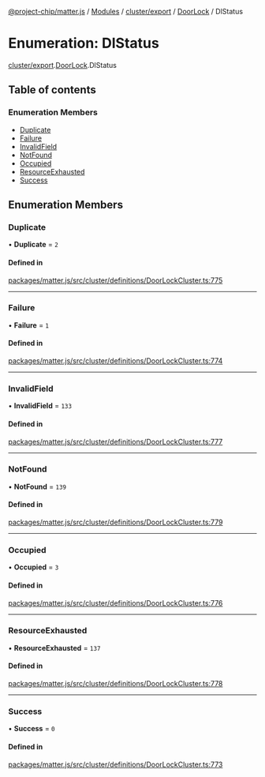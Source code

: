 [@project-chip/matter.js](../README.md) / [Modules](../modules.md) / [cluster/export](../modules/cluster_export.md) / [DoorLock](../modules/cluster_export.DoorLock.md) / DlStatus

# Enumeration: DlStatus

[cluster/export](../modules/cluster_export.md).[DoorLock](../modules/cluster_export.DoorLock.md).DlStatus

## Table of contents

### Enumeration Members

- [Duplicate](cluster_export.DoorLock.DlStatus.md#duplicate)
- [Failure](cluster_export.DoorLock.DlStatus.md#failure)
- [InvalidField](cluster_export.DoorLock.DlStatus.md#invalidfield)
- [NotFound](cluster_export.DoorLock.DlStatus.md#notfound)
- [Occupied](cluster_export.DoorLock.DlStatus.md#occupied)
- [ResourceExhausted](cluster_export.DoorLock.DlStatus.md#resourceexhausted)
- [Success](cluster_export.DoorLock.DlStatus.md#success)

## Enumeration Members

### Duplicate

• **Duplicate** = ``2``

#### Defined in

[packages/matter.js/src/cluster/definitions/DoorLockCluster.ts:775](https://github.com/project-chip/matter.js/blob/c15b1068/packages/matter.js/src/cluster/definitions/DoorLockCluster.ts#L775)

___

### Failure

• **Failure** = ``1``

#### Defined in

[packages/matter.js/src/cluster/definitions/DoorLockCluster.ts:774](https://github.com/project-chip/matter.js/blob/c15b1068/packages/matter.js/src/cluster/definitions/DoorLockCluster.ts#L774)

___

### InvalidField

• **InvalidField** = ``133``

#### Defined in

[packages/matter.js/src/cluster/definitions/DoorLockCluster.ts:777](https://github.com/project-chip/matter.js/blob/c15b1068/packages/matter.js/src/cluster/definitions/DoorLockCluster.ts#L777)

___

### NotFound

• **NotFound** = ``139``

#### Defined in

[packages/matter.js/src/cluster/definitions/DoorLockCluster.ts:779](https://github.com/project-chip/matter.js/blob/c15b1068/packages/matter.js/src/cluster/definitions/DoorLockCluster.ts#L779)

___

### Occupied

• **Occupied** = ``3``

#### Defined in

[packages/matter.js/src/cluster/definitions/DoorLockCluster.ts:776](https://github.com/project-chip/matter.js/blob/c15b1068/packages/matter.js/src/cluster/definitions/DoorLockCluster.ts#L776)

___

### ResourceExhausted

• **ResourceExhausted** = ``137``

#### Defined in

[packages/matter.js/src/cluster/definitions/DoorLockCluster.ts:778](https://github.com/project-chip/matter.js/blob/c15b1068/packages/matter.js/src/cluster/definitions/DoorLockCluster.ts#L778)

___

### Success

• **Success** = ``0``

#### Defined in

[packages/matter.js/src/cluster/definitions/DoorLockCluster.ts:773](https://github.com/project-chip/matter.js/blob/c15b1068/packages/matter.js/src/cluster/definitions/DoorLockCluster.ts#L773)
